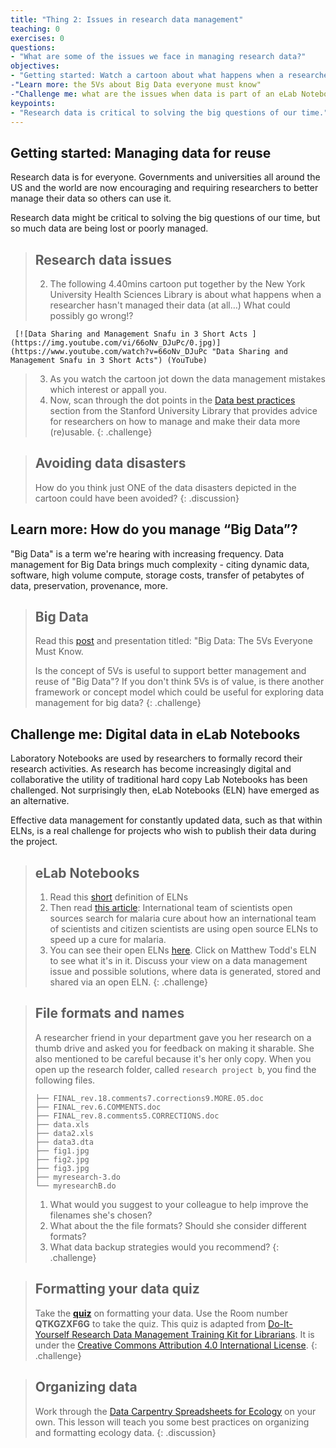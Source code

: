 ```yaml
---
title: "Thing 2: Issues in research data management"
teaching: 0
exercises: 0
questions:
- "What are some of the issues we face in managing research data?"
objectives:
- "Getting started: Watch a cartoon about what happens when a researcher hasn't managed their data (at all…) What could possibly go wrong!?"
-"Learn more: the 5Vs about Big Data everyone must know"
-"Challenge me: what are the issues when data is part of an eLab Notebook?"
keypoints:
- "Research data is critical to solving the big questions of our time."
---
```

## Getting started: Managing data for reuse

Research data is for everyone.  Governments and universities all around the US and the world are now encouraging and requiring researchers to better manage their data so others can use it.

Research data might be critical to solving the big questions of our time, but so much data are being lost or poorly managed.

>## Research data issues
>2. The following 4.40mins cartoon put together by the New York University Health Sciences Library is about what happens when a researcher hasn't managed their data (at all…) What could possibly go wrong!? 
    
     [![Data Sharing and Management Snafu in 3 Short Acts ](https://img.youtube.com/vi/66oNv_DJuPc/0.jpg)](https://www.youtube.com/watch?v=66oNv_DJuPc "Data Sharing and Management Snafu in 3 Short Acts") (YouTube)
>3. As you watch the cartoon jot down the data management mistakes which interest or appall you.
>4. Now, scan through the dot points in the [Data best practices](https://library.stanford.edu/research/data-management-services/data-best-practices) section from the Stanford University Library that provides advice for researchers on how to manage and make their data more (re)usable.
{: .challenge}

>## Avoiding data disasters
>How do you think just ONE of the data disasters depicted in the cartoon could have been avoided?
{: .discussion}

## Learn more: How do you manage “Big Data”?

"Big Data" is a term we're hearing with increasing frequency. Data management for Big Data brings much complexity - citing dynamic data, software, high volume compute, storage costs, transfer of petabytes of data, preservation, provenance, more.

>## Big Data
>Read this [post](https://www.linkedin.com/pulse/20140306073407-64875646-big-data-the-5-vs-everyone-must-know) and presentation titled: "Big Data: The 5Vs Everyone Must Know.
>
>Is the concept of 5Vs is useful to support better management and reuse of "Big Data"?  If you don't think 5Vs is of value, is there another framework or concept model which could be useful for exploring data management for big data?
{: .challenge}

## Challenge me: Digital data in eLab Notebooks

Laboratory Notebooks are used by researchers to formally record their research activities. As research has become increasingly digital and collaborative the utility of traditional hard copy Lab Notebooks has been challenged.  Not surprisingly then, eLab Notebooks (ELN) have emerged as an alternative.

Effective data management for constantly updated data, such as that within ELNs, is a real challenge for projects who wish to publish their data during the project.

>## eLab Notebooks
>1. Read this [short](http://esciencelibrary.umassmed.edu/professional-educ/escience-thesaurus/electronic-laboratory-notebook) definition of ELNs
> 2. Then read [this article](https://opensource.com/life/14/6/international-team-open-sources-search-malaria-cure): International team of scientists open sources search for malaria cure about how an international team of scientists and citizen scientists are using open source ELNs to speed up a cure for malaria.
> 3. You can see their open ELNs [here](http://malaria.ourexperiment.org/).  Click on Matthew Todd's ELN to see what it's in it.
> Discuss your view on a data management issue and possible solutions, where data is generated, stored and shared via an open ELN.
{: .challenge}

>## File formats and names
> A researcher friend in your department gave you her research on a thumb drive and asked you for feedback on making it sharable. She also mentioned to be careful because it's her only copy. When you open up the research folder, called `research project b`, you find the following files.
>
>~~~{.bash}
>├── FINAL_rev.18.comments7.corrections9.MORE.05.doc
>├── FINAL_rev.6.COMMENTS.doc
>├── FINAL_rev.8.comments5.CORRECTIONS.doc
>├── data.xls
>├── data2.xls
>├── data3.dta
>├── fig1.jpg
>├── fig2.jpg
>├── fig3.jpg
>├── myresearch-3.do
>└── myresearchB.do
>~~~
> 1. What would you suggest to your colleague to help improve the filenames she's chosen?
> 2. What about the the file formats?  Should she consider different formats?
> 3. What data backup strategies would you recommend?
{: .challenge}

>## Formatting your data quiz
> Take the **[quiz](https://b.socrative.com/login/student/)** on formatting your data. Use the Room number **QTKGZXF6G** to take the quiz. This quiz is adapted from [Do-It-Yourself Research Data Management Training Kit for Librarians](http://datalib.edina.ac.uk/mantra/libtraining.html#sthash.qCA9C1BK.dpuf). It is under the [Creative Commons Attribution 4.0 International License](http://creativecommons.org/licenses/by/4.0/).
{: .challenge}

>## Organizing data
>Work through the [Data Carpentry Spreadsheets for Ecology](http://www.datacarpentry.org/spreadsheet-ecology-lesson/) on your own. This lesson will teach you some best practices on organizing and formatting ecology data.
{: .discussion}

